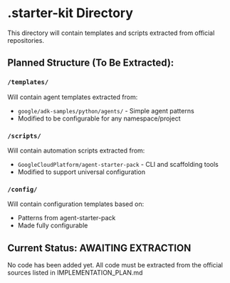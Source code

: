 # .starter-kit Directory

This directory will contain templates and scripts extracted from official repositories.

## Planned Structure (To Be Extracted):

### `/templates/` 
Will contain agent templates extracted from:
- `google/adk-samples/python/agents/` - Simple agent patterns
- Modified to be configurable for any namespace/project

### `/scripts/`
Will contain automation scripts extracted from:
- `GoogleCloudPlatform/agent-starter-pack` - CLI and scaffolding tools
- Modified to support universal configuration

### `/config/`
Will contain configuration templates based on:
- Patterns from agent-starter-pack
- Made fully configurable

## Current Status: AWAITING EXTRACTION

No code has been added yet. All code must be extracted from the official sources listed in IMPLEMENTATION_PLAN.md
